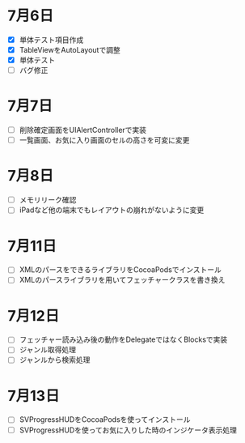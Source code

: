 # 7月6日  
- [x] 単体テスト項目作成  
- [x] TableViewをAutoLayoutで調整   
- [x] 単体テスト  
- [ ] バグ修正  
  
# 7月7日 
- [ ] 削除確定画面をUIAlertControllerで実装  
- [ ] 一覧画面、お気に入り画面のセルの高さを可変に変更 
  
# 7月8日  
- [ ] メモリリーク確認  
- [ ] iPadなど他の端末でもレイアウトの崩れがないように変更  
  
# 7月11日  
- [ ] XMLのパースをできるライブラリをCocoaPodsでインストール  
- [ ] XMLのパースライブラリを用いてフェッチャークラスを書き換え  
  
# 7月12日  
- [ ] フェッチャー読み込み後の動作をDelegateではなくBlocksで実装  
- [ ] ジャンル取得処理  
- [ ] ジャンルから検索処理  
  
# 7月13日  
- [ ] SVProgressHUDをCocoaPodsを使ってインストール 
- [ ] SVProgressHUDを使ってお気に入りした時のインジケータ表示処理  